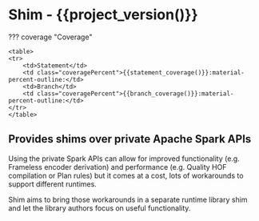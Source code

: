 # Shim - {{project_version()}}

??? coverage "Coverage"
    
    <table>
    <tr>
        <td>Statement</td>
        <td class="coveragePercent">{{statement_coverage()}}:material-percent-outline:</td>
        <td>Branch</td>
        <td class="coveragePercent">{{branch_coverage()}}:material-percent-outline:</td>
    </tr>
    </table>

## Provides shims over private Apache Spark APIs

Using the private Spark APIs can allow for improved functionality (e.g. Frameless encoder derivation) and performance (e.g. Quality HOF compilation or Plan rules) but it comes at a cost, lots of workarounds to support different runtimes.

Shim aims to bring those workarounds in a separate runtime library shim and let the library authors focus on useful functionality.  